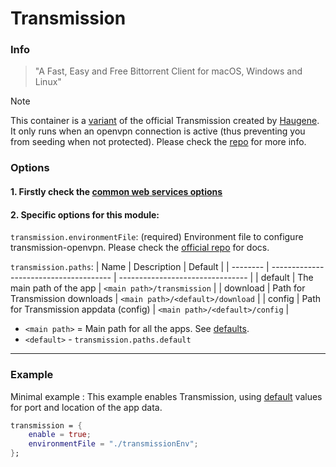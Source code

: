 # Transmission

### Info
> "A Fast, Easy and Free Bittorrent Client for macOS, Windows and Linux"

> [!NOTE]
> This container is a [variant](https://github.com/haugene/docker-transmission-openvpn) of the official Transmission created by [Haugene](https://github.com/haugene/).<br>
> It only runs when an openvpn connection is active (thus preventing you from seeding when not protected).
> Please check the [repo](https://github.com/haugene/docker-transmission-openvpn) for more info.

### Options

#### 1. Firstly check the [common web services options](../web_options.md)
#### 2. Specific options for this module:

`transmission.environmentFile`: (required)
Environment file to configure transmission-openvpn. Please check the [official repo](https://github.com/haugene/docker-transmission-openvpn) for docs.

`transmission.paths`:
| Name     | Description                            | Default                          |
| -------- | -------------------------------------- | -------------------------------- |
| default  | The main path of the app               | `<main path>/transmission`       |
| download | Path for Transmission downloads        | `<main path>/<default>/download` |
| config   | Path for Transmission appdata (config) | `<main path>/<default>/config`   |

- `<main path>` = Main path for all the apps. See [defaults](../defaults.md#paths).
- `<default>` - `transmission.paths.default`

---

### Example

Minimal example :
This example enables Transmission, using [default](../defaults.md) values for port and location of the app data.
```nix
transmission = {
    enable = true;
    environmentFile = "./transmissionEnv";
};
```

